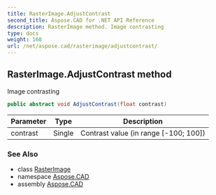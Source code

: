 ```yaml
---
title: RasterImage.AdjustContrast
second_title: Aspose.CAD for .NET API Reference
description: RasterImage method. Image contrasting
type: docs
weight: 160
url: /net/aspose.cad/rasterimage/adjustcontrast/
---
```

## RasterImage.AdjustContrast method

Image contrasting

```csharp
public abstract void AdjustContrast(float contrast)
```

| Parameter | Type | Description |
| --- | --- | --- |
| contrast | Single | Contrast value (in range [-100; 100]) |

### See Also

* class [RasterImage](../)
* namespace [Aspose.CAD](../../rasterimage/)
* assembly [Aspose.CAD](../../../)


